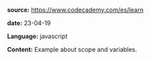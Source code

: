 **source:** https://www.codecademy.com/es/learn

**date:** 23-04-19

**Language:** javascript

**Content:** Example about scope and variables.


